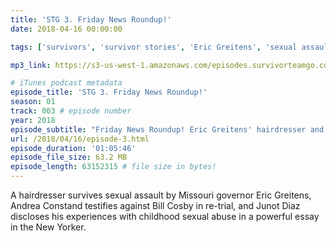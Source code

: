 ```yaml
---
title: 'STG 3. Friday News Roundup!'
date: 2018-04-16 00:00:00

tags: ['survivors', 'survivor stories', 'Eric Greitens', 'sexual assault', 'blackmail', 'rape', 'Junot Diaz', 'child abuse', 'pedophilia'] # max 255 chars

mp3_link: https://s3-us-west-1.amazonaws.com/episodes.survivorteamgo.com/STG+3+Friday+News+Roundup!.mp3

# iTunes podcast metadata
episode_title: 'STG 3. Friday News Roundup!'
season: 01
track: 003 # episode number
year: 2018
episode_subtitle: "Friday News Roundup! Eric Greitens' hairdresser and Junot Diaz"
url: /2018/04/16/episode-3.html
episode_duration: '01:05:46'
episode_file_size: 63.2 MB
episode_length: 63152315 # file size in bytes!
---
```


A hairdresser survives sexual assault by Missouri governor Eric Greitens, Andrea Constand testifies against Bill Cosby in re-trial, and Junot Diaz discloses his experiences with childhood sexual abuse in a powerful essay in the New Yorker.